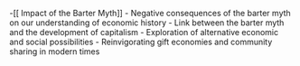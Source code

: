   -[[ Impact of the Barter Myth]]
    - Negative consequences of the barter myth on our understanding of economic history
    - Link between the barter myth and the development of capitalism
    - Exploration of alternative economic and social possibilities
    - Reinvigorating gift economies and community sharing in modern times